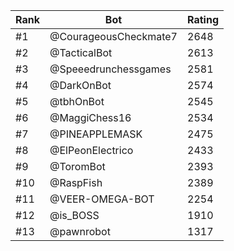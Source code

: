 Rank|Bot|Rating
---|---|---
#1|@CourageousCheckmate7|2648
#2|@TacticalBot|2613
#3|@Speeedrunchessgames|2581
#4|@DarkOnBot|2574
#5|@tbhOnBot|2545
#6|@MaggiChess16|2534
#7|@PINEAPPLEMASK|2475
#8|@ElPeonElectrico|2433
#9|@ToromBot|2393
#10|@RaspFish|2389
#11|@VEER-OMEGA-BOT|2254
#12|@is_BOSS|1910
#13|@pawnrobot|1317

